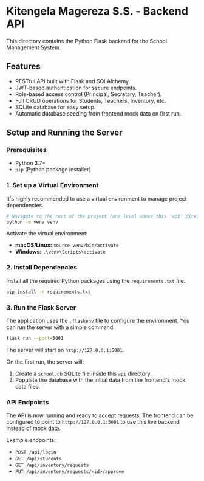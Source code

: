 
# Kitengela Magereza S.S. - Backend API

This directory contains the Python Flask backend for the School Management System.

## Features

- RESTful API built with Flask and SQLAlchemy.
- JWT-based authentication for secure endpoints.
- Role-based access control (Principal, Secretary, Teacher).
- Full CRUD operations for Students, Teachers, Inventory, etc.
- SQLite database for easy setup.
- Automatic database seeding from frontend mock data on first run.

## Setup and Running the Server

### Prerequisites

- Python 3.7+
- `pip` (Python package installer)

### 1. Set up a Virtual Environment

It's highly recommended to use a virtual environment to manage project dependencies.

```bash
# Navigate to the root of the project (one level above this 'api' directory)
python -m venv venv
```

Activate the virtual environment:
- **macOS/Linux:** `source venv/bin/activate`
- **Windows:** `.\venv\Scripts\activate`

### 2. Install Dependencies

Install all the required Python packages using the `requirements.txt` file.

```bash
pip install -r requirements.txt
```

### 3. Run the Flask Server

The application uses the `.flaskenv` file to configure the environment. You can run the server with a simple command:

```bash
flask run --port=5001
```

The server will start on `http://127.0.0.1:5001`.

On the first run, the server will:
1. Create a `school.db` SQLite file inside this `api` directory.
2. Populate the database with the initial data from the frontend's mock data files.

### API Endpoints

The API is now running and ready to accept requests. The frontend can be configured to point to `http://127.0.0.1:5001` to use this live backend instead of mock data.

Example endpoints:
- `POST /api/login`
- `GET /api/students`
- `GET /api/inventory/requests`
- `PUT /api/inventory/requests/<id>/approve`
    